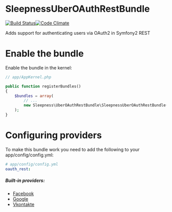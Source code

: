 SleepnessUberOAuthRestBundle
====================

[![Build Status](https://travis-ci.org/Sleepness/UberOAuthRestBundle.svg?branch=develop)](https://travis-ci.org/Sleepness/UberOAuthRestBundle)[![Code Climate](https://codeclimate.com/github/Sleepness/UberOAuthRestBundle/badges/gpa.svg)](https://codeclimate.com/github/Sleepness/UberOAuthRestBundle)

Adds support for authenticating users via OAuth2 in Symfony2 REST

Enable the bundle
====================
Enable the bundle in the kernel:

```php
// app/AppKernel.php

public function registerBundles()
{
    $bundles = array(
        // ...
        new Sleepness\UberOAuthRestBundle\SleepnessUberOAuthRestBundle(),
    );
}
```

Configuring providers
===================================

To make this bundle work you need to add the following to your app/config/config.yml:

```yaml
# app/config/config.yml
oauth_rest:
```

##### Built-in providers:

- [Facebook](Resources/doc/provider/fb.md)
- [Google](Resources/doc/provider/gp.md)
- [Vkontakte](Resources/doc/provider/vk.md)
